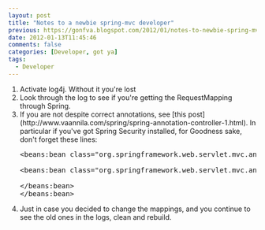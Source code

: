 ```yaml
---
layout: post
title: "Notes to a newbie spring-mvc developer"
previous: https://gonfva.blogspot.com/2012/01/notes-to-newbie-spring-mvc-developer.html
date: 2012-01-13T11:45:46
comments: false
categories: [Developer, got ya]
tags:
  - Developer
---
```



<ol><li>Activate log4j. Without it you're lost</li><li>Look through the log to see if you're getting the RequestMapping through Spring.</li><li>If you are not despite correct annotations, see [this post](http://www.vaannila.com/spring/spring-annotation-controller-1.html). In particular if you've got Spring Security installed, for Goodness sake, don't forget these lines:</li><pre>&lt;beans:bean class="org.springframework.web.servlet.mvc.annotation.DefaultAnnotationHandlerMapping"&gt;<br/>
&lt;beans:bean class="org.springframework.web.servlet.mvc.annotation.AnnotationMethodHandlerAdapter"&gt;<br/>
&lt;/beans:bean&gt;<br/>&lt;/beans:bean&gt;</pre><div>
</div><li>Just in case you decided to change the mappings, and you continue to see the old ones in the logs, clean and rebuild.</li></ol>

